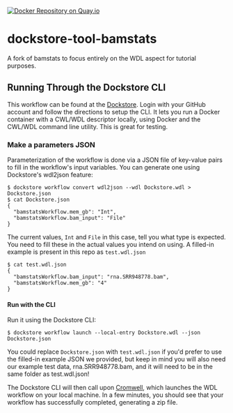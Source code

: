 [![Docker Repository on Quay.io](https://quay.io/repository/collaboratory/dockstore-tool-bamstats/status "Docker Repository on Quay.io")](https://quay.io/repository/collaboratory/dockstore-tool-bamstats)

# dockstore-tool-bamstats

A fork of bamstats to focus entirely on the WDL aspect for tutorial purposes.

## Running Through the Dockstore CLI

This workflow can be found at the [Dockstore](https://dockstore.org). Login with your GitHub account and follow the directions to setup the CLI. It lets you run a Docker container with a CWL/WDL descriptor locally, using Docker and the CWL/WDL command line utility. This is great for testing.

### Make a parameters JSON

Parameterization of the workflow is done via a JSON file of key-value pairs to fill in the workflow's input variables. You can generate one using Dockstore's wdl2json feature:
```
$ dockstore workflow convert wdl2json --wdl Dockstore.wdl > Dockstore.json
$ cat Dockstore.json
{
  "bamstatsWorkflow.mem_gb": "Int",
  "bamstatsWorkflow.bam_input": "File"
}
```
The current values, `Int` and `File` in this case, tell you what type is expected. You need to fill these in the actual values you intend on using. A filled-in example is present in this repo as `test.wdl.json`

```
$ cat test.wdl.json
{
  "bamstatsWorkflow.bam_input": "rna.SRR948778.bam",
  "bamstatsWorkflow.mem_gb": "4"
}
```

#### Run with the CLI

Run it using the Dockstore CLI:

```
$ dockstore workflow launch --local-entry Dockstore.wdl --json Dockstore.json
```
You could replace `Dockstore.json` with `test.wdl.json` if you'd prefer to use the filled-in example JSON we provided, but keep in mind you will also need our example test data, rna.SRR948778.bam, and it will need to be in the same folder as test.wdl.json!

The Dockstore CLI will then call upon [Cromwell](https://github.com/broadinstitute/cromwell), which launches the WDL workflow on your local machine. In a few minutes, you should see that your workflow has successfully completed, generating a zip file.
